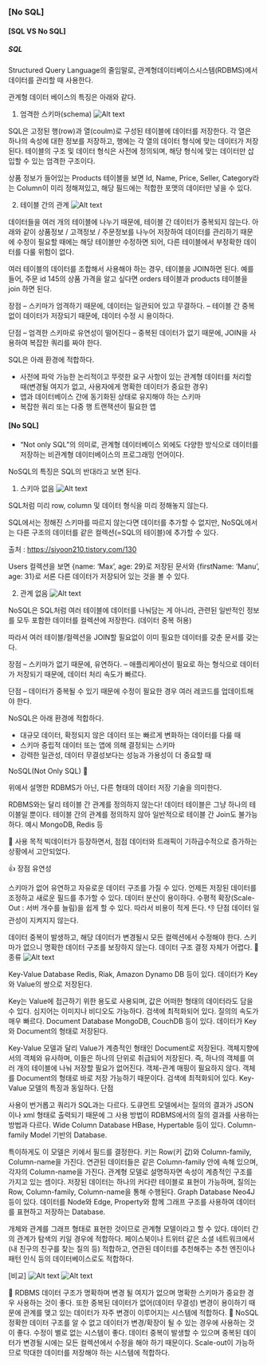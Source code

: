 ### [No SQL]

#### [SQL VS No SQL]

##### SQL

Structured Query Language의 줄임말로, 관계형데이터베이스시스템(RDBMS)에서 데이터를 관리할 때 사용한다.

관계형 데이터 베이스의 특징은 아래와 같다.

1. 엄격한 스키마(schema)
   ![Alt text](image-17.png)

SQL은 고정된 행(row)과 열(coulm)로 구성된 테이블에 데이터를 저장한다.
각 열은 하나의 속성에 대한 정보를 저장하고, 행에는 각 열의 데이터 형식에 맞는 데이터가 저장된다.
테이블의 구조 및 데이터 형식은 사전에 정의되며, 해당 형식에 맞는 데이터만 삽입할 수 있는 엄격한 구조이다.

상품 정보가 들어있는 Products 테이블을 보면 Id, Name, Price, Seller, Category라는 Column이 미리 정해져있고, 해당 필드에는 적합한 포맷의 데이터만 넣을 수 있다.

2. 테이블 간의 관계
   ![Alt text](image-16.png)

데이터들을 여러 개의 테이블에 나누기 때문에, 테이블 간 데이터가 중복되지 않는다. 아래와 같이 상품정보 / 고객정보 / 주문정보를 나누어 저장하여 데이터를 관리하기 때문에 수정이 필요할 때에는 해당 테이블만 수정하면 되어, 다른 테이블에서 부정확한 데이터를 다룰 위험이 없다.

여러 테이블의 데이터를 조합해서 사용해야 하는 경우, 테이블을 JOIN하면 된다.
예를 들어, 주문 id 145의 상품 가격을 알고 싶다면 orders 테이블과 products 테이블을 join 하면 된다.

장점
– 스키마가 엄격하기 때문에, 데이터는 일관되어 있고 무결하다.
– 테이블 간 중복 없이 데이터가 저장되기 때문에, 데이터 수정 시 용이하다.

단점
– 엄격한 스키마로 유연성이 떨어진다
– 중복된 데이터가 없기 때문에, JOIN을 사용하여 복잡한 쿼리를 짜야 한다.

SQL은 아래 환경에 적합하다.

- 사전에 파악 가능한 논리적이고 뚜렷한 요구 사항이 있는 관계형 데이터를 처리할 때(변경될 여지가 없고, 사용자에게 명확한 데이터가 중요한 경우)
- 앱과 데이터베이스 간에 동기화된 상태로 유지해야 하는 스키마
- 복잡한 쿼리 또는 다중 행 트랜잭션이 필요한 앱

#### [No SQL]

- “Not only SQL”의 의미로, 관계형 데이터베이스 외에도 다양한 방식으로 데이터를 저장하는 비관계형 데이터베이스의 프로그래밍 언어이다.

NoSQL의 특징은 SQL의 반대라고 보면 된다.

1. 스키마 없음
   ![Alt text](image-15.png)

SQL처럼 미리 row, column 및 데이터 형식을 미리 정해놓지 않는다.

SQL에서는 정해진 스키마를 따르지 않는다면 데이터를 추가할 수 없지만, NoSQL에서는 다른 구조의 데이터를 같은 컬렉션(=SQL의 테이블)에 추가할 수 있다.

출처 : https://siyoon210.tistory.com/130

Users 컬렉션을 보면 {name: ‘Max’, age: 29}로 저장된 문서와 {firstName: ‘Manu’, age: 31}로 서론 다른 데이터가 저장되어 있는 것을 볼 수 있다.

2. 관계 없음
   ![Alt text](image-14.png)

NoSQL은 SQL처럼 여러 테이블에 데이터를 나눠담는 게 아니라, 관련된 일반적인 정보를 모두 포함한 데이터를 컬렉션에 저장한다. (데이터 중복 허용)

따라서 여러 테이블/컬렉션을 JOIN할 필요없이 이미 필요한 데이터를 갖춘 문서를 갖는다.

장점
– 스키마가 없기 때문에, 유연하다.
– 애플리케이션이 필요로 하는 형식으로 데이터가 저장되기 때문에, 데이터 처리 속도가 빠르다.

단점
– 데이터가 중복될 수 있기 때문에 수정이 필요한 경우 여러 레코드를 업데이트해야 한다.

NoSQL은 아래 환경에 적합하다.

- 대규모 데이터, 확정되지 않은 데이터 또는 빠르게 변화하는 데이터를 다룰 때
- 스키마 중립적 데이터 또는 앱에 의해 결정되는 스키마
- 강력한 일관성, 데이터 무결성보다는 성능과 가용성이 더 중요할 때

NoSQL(Not Only SQL) 💾

위에서 설명한 RDBMS가 아닌, 다른 형태의 데이터 저장 기술을 의미한다.

RDBMS와는 달리 테이블 간 관계를 정의하지 않는다!
데이터 테이블은 그냥 하나의 테이블일 뿐이다.
테이블 간의 관계를 정의하지 않아 일반적으로 테이블 간 Join도 불가능하다.
예시
MongoDB, Redis 등

🚀 사용 목적
빅데이터가 등장하면서, 점점 데이터와 트래픽이 기하급수적으로 증가하는 상황에서 고안되었다.

👍 장점
유연성

스키마가 없어 유연하고 자유로운 데이터 구조를 가질 수 있다. 언제든 저장된 데이터를 조정하고 새로운 필드를 추가할 수 있다.
데이터 분산이 용이하다. 수평적 확장(Scale-Out : 서버 개수를 늘림)을 쉽게 할 수 있다. 따라서 비용이 적게 든다.
👎 단점
데이터 일관성이 지켜지지 않는다.

데이터 중복이 발생하고, 해당 데이터가 변경될시 모든 컬렉션에서 수정해야 한다.
스키마가 없으니 명확한 데이터 구조를 보장하지 않는다. 데이터 구조 결정 자체가 어렵다.
🧷 종류
![Alt text](image-21.png)

Key-Value Database
Redis, Riak, Amazon Dynamo DB 등이 있다.
데이터가 Key와 Value의 쌍으로 저장된다.

Key는 Value에 접근하기 위한 용도로 사용되며, 값은 어떠한 형태의 데이터라도 담을 수 있다. 심지어는 이미지나 비디오도 가능하다.
검색에 최적화되어 있다. 질의의 속도가 매우 빠르다.
Document Database
MongoDB, CouchDB 등이 있다.
데이터가 Key와 Document의 형태로 저장된다.

Key-Value 모델과 달리 Value가 계층적인 형태인 Document로 저장된다. 객체지향에서의 객체와 유사하며, 이들은 하나의 단위로 취급되어 저장된다. 즉, 하나의 객체를 여러 개의
테이블에 나눠 저장할 필요가 없어진다.
객체-관계 매핑이 필요하지 않다. 객체를 Document의 형태로 바로 저장 가능하기 때문이다.
검색에 최적화되어 있다. Key-Value 모델의 특징과 동일하다.
단점

사용이 번거롭고 쿼리가 SQL과는 다르다.
도큐먼트 모델에서는 질의의 결과가 JSON이나 xml 형태로 출력되기 때문에 그 사용 방법이 RDBMS에서의 질의 결과를 사용하는 방법과 다르다.
Wide Column Database
HBase, Hypertable 등이 있다.
Column-family Model 기반의 Database.

특이하게도 이 모델은 키에서 필드를 결정한다.
키는 Row(키 값)와 Column-family, Column-name을 가진다. 연관된 데이터들은 같은 Column-family 안에 속해 있으며, 각자의 Column-name을 가진다.
관계형 모델로 설명하자면 속성이 계층적인 구조를 가지고 있는 셈이다.
저장된 데이터는 하나의 커다란 테이블로 표현이 가능하며, 질의는 Row, Column-family, Column-name을 통해 수행된다.
Graph Database
Neo4J 등이 있다.
데이터를 Node와 Edge, Property와 함께 그래프 구조를 사용하여 데이터를 표현하고 저장하는 Database.

개체와 관계를 그래프 형태로 표현한 것이므로 관계형 모델이라고 할 수 있다.
데이터 간의 관계가 탐색의 키일 경우에 적합하다.
페이스북이나 트위터 같은 소셜 네트워크에서(내 친구의 친구를 찾는 질의 등) 적합하고, 연관된 데이터를 추천해주는 추천 엔진이나 패턴 인식 등의 데이터베이스로도 적합하다.

[비교]
![Alt text](image-18.png)
![Alt text](image-20.png)

💾 RDBMS
데이터 구조가 명확하며 변경 될 여지가 없으며 명확한 스키마가 중요한 경우 사용하는 것이 좋다.
또한 중복된 데이터가 없어(데이터 무결성) 변경이 용이하기 때문에 관계를 맺고 있는 데이터가 자주 변경이 이루어지는 시스템에 적합하다.
💾 NoSQL
정확한 데이터 구조를 알 수 없고 데이터가 변경/확장이 될 수 있는 경우에 사용하는 것이 좋다.
수정이 별로 없는 시스템이 좋다. 데이터 중복이 발생할 수 있으며 중복된 데이터가 변경될 시에는 모든 컬렉션에서 수정을 해야 하기 때문이다.
Scale-out이 가능하므로 막대한 데이터를 저장해야 하는 시스템에 적합하다.
